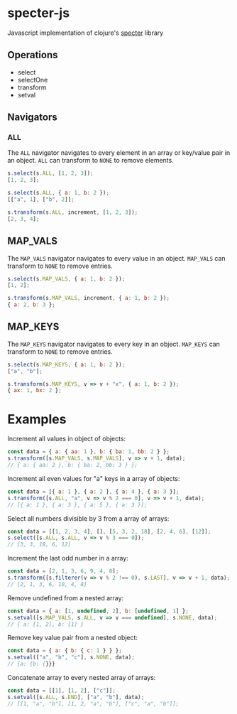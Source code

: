 # specter-js

Javascript implementation of clojure's [specter](https://github.com/nathanmarz/specter) library

## Operations

- select
- selectOne
- transform
- setval

## Navigators

### ALL

The `ALL` navigator navigates to every element in an array or key/value pair in an object. `ALL` can transform to `NONE` to remove elements.

```javascript
s.select(s.ALL, [1, 2, 3]);
[1, 2, 3];

s.select(s.ALL, { a: 1, b: 2 });
[["a", 1], ["b", 2]];

s.transform(s.ALL, increment, [1, 2, 3]);
[2, 3, 4];
```

## MAP_VALS

The `MAP_VALS` navigator navigates to every value in an object. `MAP_VALS` can transform to `NONE` to remove entries.

```javascript
s.select(s.MAP_VALS, { a: 1, b: 2 });
[1, 2];

s.transform(s.MAP_VALS, increment, { a: 1, b: 2 });
{ a: 2, b: 3 };
```

## MAP_KEYS

The `MAP_KEYS` navigator navigates to every key in an object. `MAP_KEYS` can transform to `NONE` to remove entries.

```javascript
s.select(s.MAP_KEYS, { a: 1, b: 2 });
["a", "b"];

s.transform(s.MAP_KEYS, v => v + "x", { a: 1, b: 2 });
{ ax: 1, bx: 2 };
```

# Examples

Increment all values in object of objects:

```javascript
const data = { a: { aa: 1 }, b: { ba: 1, bb: 2 } };
s.transform([s.MAP_VALS, s.MAP_VALS], v => v + 1, data);
// { a: { aa: 2 }, b: { ba: 2, bb: 3 } };
```

Increment all even values for "a" keys in a array of objects:

```javascript
const data = [{ a: 1 }, { a: 2 }, { a: 4 }, { a: 3 }];
s.transform([s.ALL, "a", v => v % 2 === 0], v => v + 1, data);
// [{ a: 1 }, { a: 3 }, { a: 5 }, { a: 3 }];
```

Select all numbers divisible by 3 from a array of arrays:

```javascript
const data = [[1, 2, 3, 4], [], [5, 3, 2, 18], [2, 4, 6], [12]];
s.select([s.ALL, s.ALL, v => v % 3 === 0]);
// [3, 3, 18, 6, 12]
```

Increment the last odd number in a array:

```javascript
const data = [2, 1, 3, 6, 9, 4, 8];
s.transform([s.filterer(v => v % 2 !== 0), s.LAST], v => v + 1, data);
// [2, 1, 3, 6, 10, 4, 8]
```

Remove undefined from a nested array:

```javascript
const data = { a: [1, undefined, 2], b: [undefined, 1] };
s.setval([s.MAP_VALS, s.ALL, v => v === undefined], s.NONE, data);
// { a: [1, 2], b: [1] }
```

Remove key value pair from a nested object:

```javascript
const data = { a: { b: { c: 1 } } };
s.setval(["a", "b", "c"], s.NONE, data);
// {a: {b: {}}}
```

Concatenate array to every nested array of arrays:

```javascript
const data = [[1], [1, 2], ["c"]];
s.setval([s.ALL, s.END], ["a", "b"], data);
// [[1, "a", "b"], [1, 2, "a", "b"], ["c", "a", "b"]];
```
